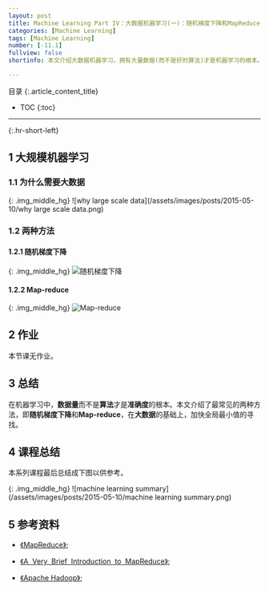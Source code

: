 ```yaml
---
layout: post
title: Machine Learning Part IV：大数据机器学习(一)：随机梯度下降和MapReduce
categories: [Machine Learning]
tags: [Machine Learning]
number: [-11.1]
fullview: false
shortinfo: 本文介绍大数据机器学习。拥有大量数据(而不是好的算法)才是机器学习的根本。对于如何调整算法加快全局最小值的寻找来适应大数据，本文介绍最常见的两种方法，即随机梯度下降和Map-reduce。

---
```

目录
{:.article_content_title}


* TOC
{:toc}

---
{:.hr-short-left}

## 1 大规模机器学习 ##

### 1.1 为什么需要大数据 ###

{: .img_middle_hg}
![why large scale data](/assets/images/posts/2015-05-10/why large scale data.png)

### 1.2 两种方法 ###

#### 1.2.1 随机梯度下降 ####

{: .img_middle_hg}
![随机梯度下降](/assets/images/posts/2015-05-10/随机梯度下降.png)

#### 1.2.2 Map-reduce ####

{: .img_middle_hg}
![Map-reduce](/assets/images/posts/2015-05-10/Map-reduce.png)

## 2 作业 ##

本节课无作业。

## 3 总结 ##

在机器学习中，**数据量**而不是**算法**才是**准确度**的根本。本文介绍了最常见的两种方法，即**随机梯度下降**和**Map-reduce**，在**大数据**的基础上，加快全局最小值的寻找。

## 4 课程总结 ##

本系列课程最后总结成下图以供参考。

{: .img_middle_hg}
![machine learning summary](/assets/images/posts/2015-05-10/machine learning summary.png)



## 5 参考资料 ##

- [《MapReduce》](https://en.wikipedia.org/wiki/MapReduce);

- [《A  Very  Brief  Introduction  to  MapReduce》](http://hci.stanford.edu/courses/cs448g/a2/files/map_reduce_tutorial.pdf);

- [《Apache Hadoop》](https://en.wikipedia.org/wiki/Apache_Hadoop);





